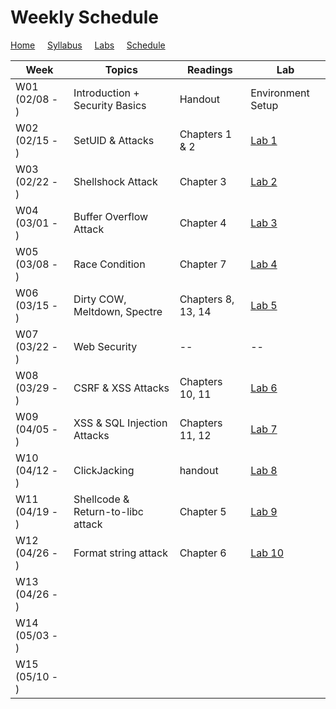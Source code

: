 # Weekly Schedule

[Home](./index.md) &nbsp;&nbsp;&nbsp; [Syllabus](./syllabus.md)  &nbsp;&nbsp;&nbsp; [Labs](./labs.md) &nbsp;&nbsp;&nbsp; [Schedule](./schedule.md)

| Week         | Topics | Readings  |  Lab |  
| ---          | ---    | --- | --- |
|W01 (02/08 - ) | Introduction + Security Basics| Handout | Environment Setup |
|W02 (02/15 - ) | SetUID & Attacks | Chapters 1 & 2 | [Lab 1](./labs.md) |
|W03 (02/22 - ) | Shellshock Attack | Chapter 3| [Lab 2](./labs.md) |
|W04 (03/01 - ) | Buffer Overflow Attack | Chapter 4| [Lab 3](./labs.md) |
|W05 (03/08 - ) | Race Condition | Chapter 7 | [Lab 4](./labs.md) |
|W06 (03/15 - ) | Dirty COW, Meltdown, Spectre | Chapters 8, 13, 14 | [Lab 5](./labs.md) |
|W07 (03/22 - ) | Web Security | -- | -- | 
|W08 (03/29 - ) | CSRF & XSS Attacks | Chapters 10, 11 | [Lab 6](./labs.md) |
|W09 (04/05 - ) | XSS & SQL Injection Attacks| Chapters 11, 12 | [Lab 7](./labs.md) |
|W10 (04/12 - ) | ClickJacking | handout | [Lab 8](./labs.md) |
|W11 (04/19 - ) | Shellcode & Return-to-libc attack | Chapter 5 | [Lab 9](./labs.md)| 
|W12 (04/26 - ) | Format string attack | Chapter 6 | [Lab 10](./labs.md)|  
|W13 (04/26 - ) | | | | 
|W14 (05/03 - ) | | | | 
|W15 (05/10 - ) | | | | 
